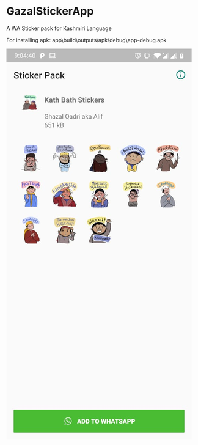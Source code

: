 # GazalStickerApp
A WA Sticker pack for Kashmiri Language

For installing apk: app\build\outputs\apk\debug\app-debug.apk

![alt text](Screenshot.jpeg?raw=true "SCREEN")

